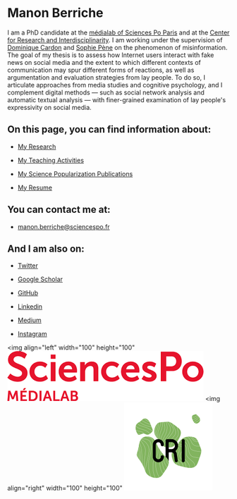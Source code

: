 # Manon Berriche  

I am a PhD candidate at the [médialab of Sciences Po Paris](https://medialab.sciencespo.fr) and at the [Center for Research and Interdisciplinarity](https://www.cri-paris.org/en). I am working under the supervision of [Dominique Cardon](https://medialab.sciencespo.fr/en/people/dominique-cardon) and [Sophie Pène](https://www.dicen-idf.org/membre/pene-sophie) on the phenomenon of misinformation. The goal of my thesis is to assess how Internet users interact with fake news on social media and the extent to which different contexts of communication may spur different forms of reactions, as well as argumentation and evaluation strategies from lay people. To do so, I articulate approaches from media studies and cognitive psychology, and I complement digital methods — such as social network analysis and automatic textual analysis — with finer-grained examination of lay people's expressivity on social media.


## On this page, you can find information about:


* [My Research](Research/research.md) 

* [My Teaching Activities](teaching.md)  

* [My Science Popularization Publications](General-Audience.md) 

* [My Resume](https://drive.google.com/file/d/1I0KV-W6e-GILbYcOQhKHVhXaMMB64iSr/view?usp=sharing)


## You can contact me at: 


* [manon.berriche@sciencespo.fr](manon.berriche@sciencespo.fr) 


## And I am also on: 


* [Twitter](https://twitter.com/berriche_manon)

* [Google Scholar](https://scholar.google.com/citations?user=vWrBYa4AAAAJ&hl=fr&oi=ao)

* [GitHub](https://github.com/manonberriche)

* [Linkedin](https://www.linkedin.com/in/manon-berriche)

* [Medium](https://medium.com/@manonberriche)

* [Instagram](https://www.instagram.com/manonberriche)


<img align="left" width="100" height="100" ![logo-medialab](logo-medialab.png)  <img align="right" width="100" height="100"   ![logo-cri](logo-cri.png) 





